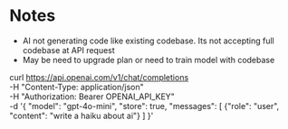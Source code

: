 # Notes

- AI not generating code like existing codebase. Its not accepting full codebase at API request
- May be need to upgrade plan or need to train model with codebase

curl https://api.openai.com/v1/chat/completions \
 -H "Content-Type: application/json" \
 -H "Authorization: Bearer OPENAI_API_KEY" \
 -d '{
"model": "gpt-4o-mini",
"store": true,
"messages": [
{"role": "user", "content": "write a haiku about ai"}
]
}'
